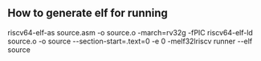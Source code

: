## How to generate elf for running

riscv64-elf-as source.asm -o source.o -march=rv32g -fPIC
riscv64-elf-ld source.o -o source --section-start=.text=0 -e 0 -melf32lriscv
runner --elf source
